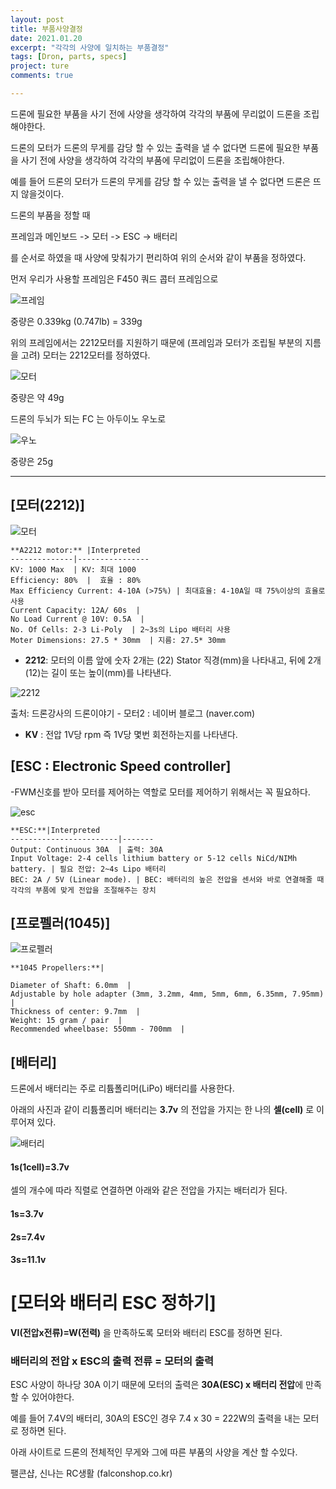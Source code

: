 ```yaml
---
layout: post
title: 부품사양결정
date: 2021.01.20
excerpt: "각각의 사양에 일치하는 부품결정"
tags: [Dron, parts, specs]
project: ture
comments: true

---
```



드론에 필요한 부품을 사기 전에 사양을 생각하여 각각의 부품에 무리없이 드론을 조립해야한다.

 



드론의 모터가 드론의 무게를 감당 할 수 있는 출력을 낼 수 없다면 드론에 필요한 부품을 사기 전에 사양을 생각하여 각각의 부품에 무리없이 드론을 조립해야한다.

 



예를 들어 드론의 모터가 드론의 무게를 감당 할 수 있는 출력을 낼 수 없다면 드론은 뜨지 않을것이다.  





 

드론의 부품을 정할 때  

프레임과 메인보드 -> 모터 -> ESC -> 배터리  

를 순서로 하였을 때 사양에 맞춰가기 편리하여 위의 순서와 같이 부품을 정하였다.  



 



 먼저 우리가 사용할 프레임은 F450 쿼드 콥터 프레임으로
 
 
  <img src="/assets/img/프레임.png" alt="프레임">
  
  

중량은 0.339kg (0.747lb) = 339g






위의 프레임에서는 2212모터를 지원하기 때문에 (프레임과 모터가 조립될 부분의 지름을 고려) 모터는 2212모터를 정하였다.


 <img src="/assets/img/모터.png" alt="모터">
 
 
 
중량은 약 49g






드론의 두뇌가 되는 FC 는 아두이노 우노로


 <img src="/assets/img/우노1.png" alt="우노">
 
 
 

중량은 25g



--------------------------------------------------------------------------

 

 

## [모터(2212)]





 <img src="/assets/img/모터.png" alt="모터">



 
```
**A2212 motor:** |Interpreted
--------------|----------------
KV: 1000 Max  | KV: 최대 1000 
Efficiency: 80%  |  효율 : 80% 
Max Efficiency Current: 4-10A (>75%) | 최대효율: 4-10A일 때 75%이상의 효율로 사용
Current Capacity: 12A/ 60s  |
No Load Current @ 10V: 0.5A  |
No. Of Cells: 2-3 Li-Poly  | 2~3s의 Lipo 배터리 사용
Moter Dimensions: 27.5 * 30mm  | 지름: 27.5* 30mm

```

 
 
 
 
 
 
- **2212**: 모터의 이름 앞에 숫자 2개는 (22) Stator 직경(mm)을 나타내고, 뒤에 2개(12)는 길이 또는 높이(mm)를 나타낸다.
 <img src="/assets/img/2212.png" alt="2212">
 

출처: 드론강사의 드론이야기 - 모터2 : 네이버 블로그 (naver.com)


  
- **KV** :  전압 1V당 rpm 즉 1V당 몇번 회전하는지를 나타낸다.




 

## [ESC : Electronic Speed controller]

-FWM신호를 받아 모터를 제어하는 역할로 모터를 제어하기 위해서는 꼭 필요하다.




 <img src="/assets/img/esc.png" alt="esc">



```
**ESC:**|Interpreted
------------------------|-------
Output: Continuous 30A  | 출력: 30A
Input Voltage: 2-4 cells lithium battery or 5-12 cells NiCd/NIMh battery. | 필요 전압: 2~4s Lipo 배터리 
BEC: 2A / 5V (Linear mode). | BEC: 배터리의 높은 전압을 센서와 바로 연결해줄 때 각각의 부품에 맞게 전압을 조절해주는 장치

```


## [프로펠러(1045)]






<img src="/assets/img/프로펠러.png" alt="프로펠러">




  
```
**1045 Propellers:**|

Diameter of Shaft: 6.0mm  |
Adjustable by hole adapter (3mm, 3.2mm, 4mm, 5mm, 6mm, 6.35mm, 7.95mm)  |
Thickness of center: 9.7mm  |
Weight: 15 gram / pair  |
Recommended wheelbase: 550mm - 700mm  |

``` 

 

 

## [배터리]

드론에서 배터리는 주로 리튬폴리머(LiPo) 배터리를 사용한다.  
 
아래의 사진과 같이 리튬폴리머 배터리는 **3.7v** 의 전압을 가지는 한 나의 **셀(cell)** 로 이루어져 있다.  



 
 
<img src="/assets/img/배터리.png" alt="배터리">





#### 1s(1cell)=3.7v



 


셀의 개수에 따라 직렬로 연결하면 아래와 같은 전압을 가지는 배터리가 된다.





#### 1s=3.7v  

#### 2s=7.4v  

#### 3s=11.1v  
 




 

 

 

# [모터와 배터리 ESC 정하기]



 



**VI(전압x전류)=W(전력)** 을 만족하도록 모터와 배터리 ESC를 정하면 된다.



 



### 배터리의 전압 x ESC의 출력 전류 = 모터의 출력




 

ESC 사양이 하나당 30A 이기 때문에 모터의 출력은 **30A(ESC) x 배터리 전압**에 만족 할 수 있어야한다.

예를 들어 7.4V의 배터리, 30A의 ESC인 경우 7.4 x 30 = 222W의 출력을 내는 모터로 정하면 된다.

 



아래 사이트로 드론의 전체적인 무게와 그에 따른 부품의 사양을 계산 할 수있다.



 팰콘샵, 신나는 RC생활 (falconshop.co.kr)

